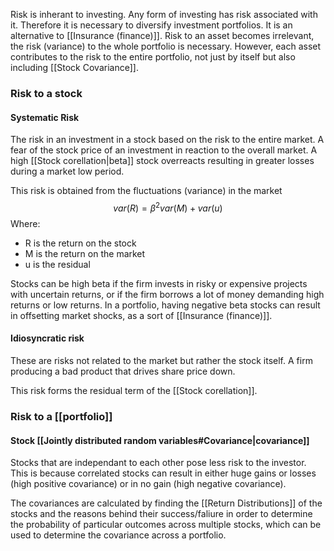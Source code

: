 Risk is inherant to investing. Any form of investing has risk associated with it. Therefore it is necessary to diversify investment portfolios. It is an alternative to [[Insurance (finance)]]. Risk to an asset becomes irrelevant, the risk (variance) to the whole portfolio is necessary. However, each asset contributes to the risk to the entire portfolio, not just by itself but also including [[Stock Covariance]].

### Risk to a stock
#### Systematic Risk
The risk in an investment in a stock based on the risk to the entire market. A fear of the stock price of an investment in reaction to the overall market. A high [[Stock corellation|beta]] stock overreacts resulting in greater losses during a market low period.

This risk is obtained from the fluctuations (variance) in the market
$$var(R)=\beta^2var(M)+var(u)$$Where:
- R is the return on the stock
- M is the return on the market
- u is the residual

Stocks can be high beta if the firm invests in risky or expensive projects with uncertain returns, or if the firm borrows a lot of money demanding high returns or low returns. In a portfolio, having negative beta stocks can result in offsetting market shocks, as a sort of [[Insurance (finance)]].
#### Idiosyncratic risk
These are risks not related to the market but rather the stock itself. A firm producing a bad product that drives share price down.

This risk forms the residual term of the [[Stock corellation]].

### Risk to a [[portfolio]]
#### Stock [[Jointly distributed random variables#Covariance|covariance]]
Stocks that are independant to each other pose less risk to the investor. This is because correlated stocks can result in either huge gains or losses (high positive covariance) or in no gain (high negative covariance). 

The covariances are calculated by finding the [[Return Distributions]] of the stocks and the reasons behind their success/faliure in order to determine the probability of particular outcomes across multiple stocks, which can be used to determine the covariance across a portfolio.